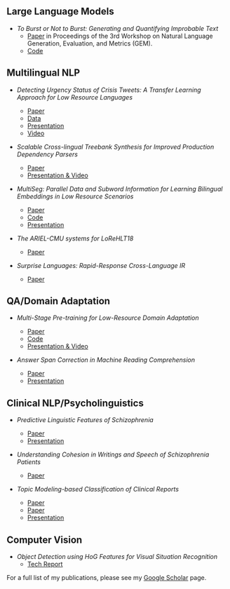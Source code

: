 <!--- ## Transfer Learning for Low Resource Languages and Domains
   * [Presentation](https://www.slideshare.net/efsunselin/transfer-learning-for-low-resource-languages-and-domains)
--->
## Large Language Models

* *To Burst or Not to Burst: Generating and Quantifying Improbable Text*
  * [Paper](https://arxiv.org/abs/2401.15476) in Proceedings of the 3rd Workshop on Natural Language Generation, Evaluation, and Metrics (GEM).
  * [Code](https://github.com/jhuapl-fomo/burst-sampling)

## Multilingual NLP

* *Detecting Urgency Status of Crisis Tweets: A Transfer Learning Approach for Low Resource Languages*

    * [Paper](https://www.aclweb.org/anthology/2020.coling-main.414/)
    * [Data](https://github.com/niless/urgency)
    * [Presentation](https://www.slideshare.net/efsunselin/detecting-urgency-status-of-crisis-tweets-a-transfer-learning-approach-for-low-resource-languages)
    * [Video](https://underline.io/events/54/sessions/1366/lecture/6152-detecting-urgency-status-of-crisis-tweets-a-transfer-learning-approach-for-low-resource-languages)

* *Scalable Cross-lingual Treebank Synthesis for Improved Production Dependency Parsers*
    * [Paper](https://www.aclweb.org/anthology/2020.coling-industry.16/)
    * [Presentation & Video](https://underline.io/events/54/sessions/1359/lecture/6119-scalable-cross-lingual-treebank-synthesis-for-improved-production-dependency-parsers)

* *MultiSeg: Parallel Data and Subword Information for Learning Bilingual Embeddings in Low Resource Scenarios*
    * [Paper](https://www.aclweb.org/anthology/2020.sltu-1.13/)
    * [Code](https://github.com/vishalanand/MultiSeg)
    * [Presentation](https://www.slideshare.net/efsunselin/multiseg-249210262)

* *The ARIEL-CMU systems for LoReHLT18*
    * [Paper](https://arxiv.org/abs/1902.08899)

* *Surprise Languages: Rapid-Response Cross-Language IR*
    * [Paper](https://terpconnect.umd.edu/~oard/pdf/evia19.pdf)

## QA/Domain Adaptation
* *Multi-Stage Pre-training for Low-Resource Domain Adaptation*
    * [Paper](https://www.aclweb.org/anthology/2020.emnlp-main.440/)
    * [Code](https://github.com/IBM/techqa/tree/master/synthetic)
    * [Presentation & Video](https://slideslive.com/38939045/multistage-pretraining-for-lowresource-domain-adaptation)

* *Answer Span Correction in Machine Reading Comprehension*
    * [Paper](https://www.aclweb.org/anthology/2020.findings-emnlp.226.pdf)
    * [Presentation](https://www.slideshare.net/efsunselin/answer-span-correction-in-machine-reading-comprehension)

## Clinical NLP/Psycholinguistics

* *Predictive Linguistic Features of Schizophrenia*
    * [Paper](https://www.aclweb.org/anthology/S17-1028/)
    * [Presentation](https://www.slideshare.net/efsunselin/predictive-linguistic-features-of-schizophrenia)

* *Understanding Cohesion in Writings and Speech of Schizophrenia Patients*
    * [Paper](https://ieeexplore.ieee.org/document/8999111)

* *Topic Modeling-based Classification of Clinical Reports*
   * [Paper](https://www.aclweb.org/anthology/P13-3010.pdf)
   * [Paper](https://drive.google.com/file/d/1iwV7A284rZ1t7WV0Qu57yl1YrFuEoDGR/view)
   * [Presentation](https://www.slideshare.net/efsunselin/effective-classification-of-clinical-reports-natural-language-processingbased-and-topic-modelingbased-approaches) 

## Computer Vision
* *Object Detection using HoG Features for Visual Situation Recognition*
  * [Tech Report](https://cpb-us-e1.wpmucdn.com/blogs.gwu.edu/dist/e/267/files/2017/08/object-detection-hog-1pdb6tt.pdf)   


For a full list of my publications, please see my [Google Scholar](https://scholar.google.com/citations?user=Qn7LtLoAAAAJ&hl=en) page.
